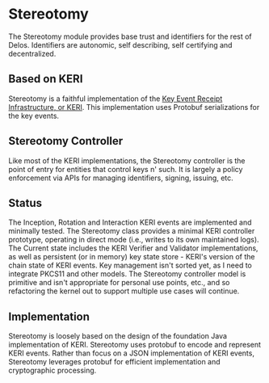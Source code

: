 # Stereotomy

The Stereotomy module provides base trust and identifiers for the rest of Delos. Identifiers are autonomic, self
describing, self certifying and decentralized.

## Based on KERI

Stereotomy is a faithful implementation of
the [Key Event Receipt Infrastructure, or KERI](https://github.com/decentralized-identity/keri). This implementation
uses Protobuf serializations for the key events.

## Stereotomy Controller

Like most of the KERI implementations, the Stereotomy controller is the point of entry for entities that control keys n'
such. It is largely a policy enforcement via APIs for managing identifiers, signing, issuing, etc.

## Status

The Inception, Rotation and Interaction KERI events are implemented and minimally tested. The Stereotomy class provides
a minimal KERI controller prototype, operating in direct mode (i.e., writes to its own maintained logs).
The Current state includes the KERI Verifier and Validator implementations, as well as persistent (or in memory) key
state
store - KERI's version of the chain state of KERI events. Key management isn't sorted yet, as I need
to integrate PKCS11 and other models. The Stereotomy controller model is primitive and isn't appropriate for personal
use points, etc., and so refactoring the kernel out to support multiple use cases will continue.

## Implementation

Stereotomy is loosely based on the design of the foundation Java implementation of KERI.
Stereotomy uses protobuf to encode and represent KERI events.
Rather than focus on a JSON implementation of KERI events, Stereotomy
leverages protobuf for efficient implementation and cryptographic processing.  
